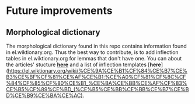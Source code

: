 # Future improvements

## Morphological dictionary

The morphological dictionary found in this repo contains information
found in el.wiktionary.org. Thus the best way to contribute, is to add
inflection tables in el.wiktionary.org for lemmas that don't have one.
You can about the articles' stucture [**here**](https://el.wiktionary.org/wiki/%CE%92%CE%B9%CE%BA%CE%B9%CE%BB%CE%B5%CE%BE%CE%B9%CE%BA%CF%8C:%CE%94%CE%BF%CE%BC%CE%AE_%CF%84%CF%89%CE%BD_%CE%AC%CF%81%CE%B8%CF%81%CF%89%CE%BD) and a list of inflection templates [**here**](https://el.wiktionary.org/wiki/%CE%9A%CE%B1%CF%84%CE%B7%CE%B3%CE%BF%CF%81%CE%AF%CE%B1:%CE%A0%CF%81%CF%8C%CF%84%CF%85%CF%80%CE%B1_%CE%BA%CE%BB%CE%AF%CF%83%CE%B5%CF%89%CE%BD_(%CE%B5%CE%BB%CE%BB%CE%B7%CE%BD%CE%B9%CE%BA%CE%AC).

